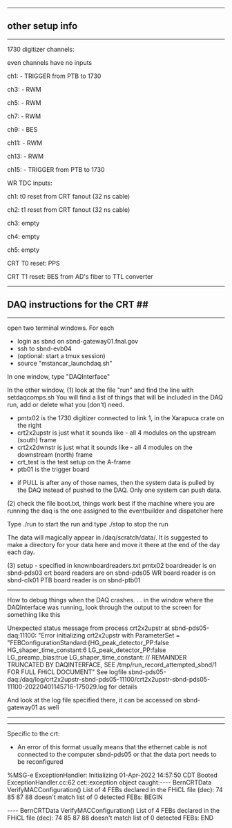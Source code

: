 
------------------------------
## other setup info
-----------------------------

1730 digitizer channels:  

even channels have no inputs

ch1: - TRIGGER from PTB to 1730

ch3: - RWM

ch5: - RWM

ch7: - RWM

ch9: - BES

ch11: - RWM

ch13: - RWM

ch15: - TRIGGER from PTB to 1730

WR TDC inputs:

ch1: t0 reset from CRT fanout (32 ns cable)

ch2: t1 reset from CRT fanout (32 ns cable)

ch3: empty

ch4: empty

ch5: empty

CRT T0 reset: PPS

CRT T1 reset: BES from AD's fiber to TTL converter

------------------------------
## DAQ instructions for the CRT \#\#
-----------------------------

open two terminal windows.  For each 
 - login as sbnd on sbnd-gateway01.fnal.gov
 - ssh to sbnd-evb04
 - (optional: start a tmux session)
 - source "mstancar_launchdaq.sh" 
 
 In one window, type "DAQInterface"
 
 In the other window, 
 (1) look at the file "run" and find the line with setdaqcomps.sh
 You will find a list of things that will be included in the DAQ run, add or delete what you (don't) need. 
  - pmtx02 is the 1730 digitizer connected to link 1, in the Xarapuca crate on the right
  - crt2x2upstr is just what it sounds like - all 4 modules on the upstream (south) frame
  - crt2x2dwnstr is just what it sounds like - all 4 modules on the downstream (north) frame
  - crt_test is the test setup on the A-frame
  - ptb01 is the trigger board
   * if PULL is after any of those names, then the system data is pulled by the DAQ instead of pushed to the DAQ.  Only one system can push data.
   
(2) check the file boot.txt, things work best if the machine where you are running the daq is the one assigned to the eventbuilder and dispatcher here
 
 Type ./run to  start the run and type ./stop to stop the run
 
 The data will magically appear in /daq/scratch/data/.  It is suggested to make a directory for your data here and move it there at the end of the day each day.
 
 (3) setup - specified in knownboardreaders.txt 
 pmtx02 boardreader is on sbnd-pds03
 crt board readers are on sbnd-pds05
 WR board reader is on sbnd-clk01
 PTB board reader is on sbnd-ptb01
 
 ------------------
 How to debug things when the DAQ crashes. . . in the window where the DAQInterface was running, look through the output to the screen for something like this
 
Unexpected status message from process crt2x2upstr at sbnd-pds05-daq:11100:
"Error initializing crt2x2upstr with ParameterSet =
"FEBConfigurationStandard:{HG_peak_detector_PP:false
HG_shaper_time_constant:6 LG_peak_detector_PP:false LG_preamp_bias:true
LG_shaper_time_constant: // REMAINDER TRUNCATED BY DAQINTERFACE, SEE
/tmp/run_record_attempted_sbnd/1 FOR FULL FHiCL DOCUMENT"
See logfile sbnd-pds05-daq:/daq/log/crt2x2upstr-sbnd-pds05-11100/crt2x2upstr-sbnd-pds05-11100-20220401145716-175029.log for details

And look at the log file specified there, it can be accessed on sbnd-gateway01 as well

-------------------------------------------------
 
 
 --------------------
Specific to the crt:
 - An error of this format usually means that the ethernet cable is not connected to the computer sbnd-pds05 or that the data port needs to be reconfigured

%MSG-e ExceptionHandler:  Initializing 01-Apr-2022 14:57:50 CDT Booted ExceptionHandler.cc:62
cet::exception object caught:---- BernCRTData VerifyMACConfiguration() List of 4 FEBs declared 
in the FHiCL file (dec): 74 85 87 88 doesn't match list of 0 detected FEBs: BEGIN
  
---- BernCRTData VerifyMACConfiguration() List of 4 FEBs declared in the FHiCL file (dec): 74 85 87 88 doesn't match list of 0 detected FEBs: END
 
 






